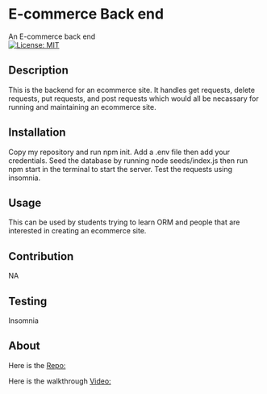 # E-commerce Back end
An E-commerce back end
<br>
[![License: MIT](https://img.shields.io/badge/License-MIT-yellow.svg)](https://opensource.org/licenses/MIT)
<br>
## Description
This is the backend for an ecommerce site. It handles get requests, delete requests, put requests, and post requests which would all be necassary for running and maintaining an ecommerce site.

## Installation
Copy my repository and run npm init. Add a .env file then add your credentials. Seed the database by running node seeds/index.js then run npm start in the terminal to start the server. Test the requests using insomnia.

## Usage
This can be used by students trying to learn ORM and people that are interested in creating an ecommerce site.

## Contribution
NA

## Testing
Insomnia

## About 
Here is the [Repo:](https://github.com/DawsonBolen/E-Commerce) 

Here is the walkthrough [Video:](https://drive.google.com/file/d/1My8wGW2euyjX2QfpSUE2stbEFQpNqbtg/view)
